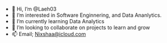 - 👋 Hi, I’m @Laeh03
- 👀 I’m interested in Software Enginnering, and Data Ananlytics.
- 🌱 I’m currently learning Data Analytics 
- 💞️ I’m looking to collaborate on projects to learn and grow
- 📫 Email; Nixshaa@icloud.com

<!---
Laeh03/Laeh03 is a ✨ special ✨ repository because its `README.md` (this file) appears on your GitHub profile.
You can click the Preview link to take a look at your changes.
--->
